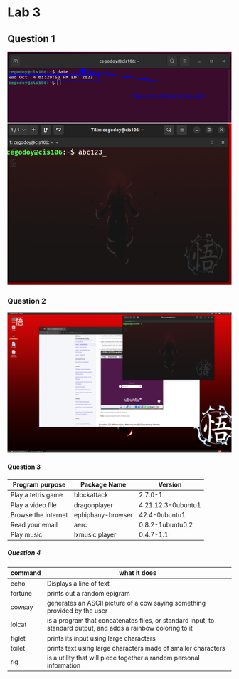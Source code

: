 # Lab 3

## Question 1

![question 1](q1-1.png)
![question 1.4](q1.4.png)

### Question 2

![question2](q2.1.png)

#### Question 3

| Program purpose     | Package Name        | Version             |
| ------------------- | ------------------- | ------------------- |
| Play a tetris game  |  blockattack        | 2.7.0-1             |
| Play a video file   |  dragonplayer       | 4:21.12.3-0ubuntu1  |
| Browse the internet |  ephiphany-browser  | 42.4-0ubuntu1       |
| Read your email     |  aerc               | 0.8.2-1ubuntu0.2    |
| Play music          |  lxmusic player     | 0.4.7-1.1           |



##### Question 4



| command | what it does |
| ------- | ------------ |
| echo    | Displays a line of text                                                                                        |
| fortune | prints out a random epigram                                                                                    |
| cowsay  | generates an ASCII picture of a cow saying something provided by the user                                      |
| lolcat  |is a program that concatenates files, or standard input, to standard output, and adds a rainbow coloring to it  |
| figlet  | prints  its  input  using large characters                                                                     |
| toilet  | prints  text using large characters made of smaller characters                                                 |
| rig     | is  a  utility  that will piece together a random personal information                                         |